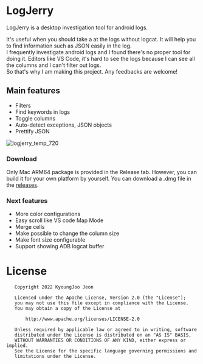 # LogJerry

LogJerry is a desktop investigation tool for android logs.

It's useful when you should take a at the logs without logcat. It will help you to find information such as JSON easily in the log.  
I frequently investigate android logs and I found there's no proper tool for doing it.
Editors like VS Code, it's hard to see the logs because I can see all the columns and I can't filter out logs.  
So that's why I am making this project. Any feedbacks are welcome!

## Main features

- Filters
- Find keywords in logs
- Toggle columns
- Auto-detect exceptions, JSON objects
- Prettify JSON

![logjerry_temp_720](https://user-images.githubusercontent.com/5154440/192139287-c049b3f1-9a6e-49f9-a15b-6817ef51a2ee.gif)
    
### Download

Only Mac ARM64 package is provided in the Release tab. However, you can build it for your own platform by yourself.
You can download a .dmg file in the [releases](https://github.com/jkj8790/LogJerry/releases).

### Next features

- More color configurations
- Easy scroll like VS code Map Mode
- Merge cells
- Make possible to change the column size
- Make font size configurable
- Support showing ADB logcat buffer

# License
```
   Copyright 2022 KyoungJoo Jeon

   Licensed under the Apache License, Version 2.0 (the "License");
   you may not use this file except in compliance with the License.
   You may obtain a copy of the License at

       http://www.apache.org/licenses/LICENSE-2.0

   Unless required by applicable law or agreed to in writing, software
   distributed under the License is distributed on an "AS IS" BASIS,
   WITHOUT WARRANTIES OR CONDITIONS OF ANY KIND, either express or implied.
   See the License for the specific language governing permissions and
   limitations under the License.
```
